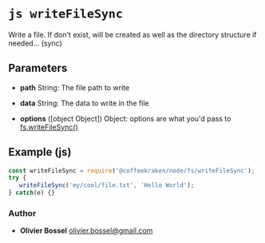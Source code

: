 


<!-- @namespace    sugar.node.fs -->
<!-- @name    writeFileSync -->

# ```js writeFileSync ```


Write a file. If don't exist, will be created as well as the directory structure if needed... (sync)

## Parameters

- **path**  String: The file path to write

- **data**  String: The data to write in the file

- **options** ([object Object]) Object: options are what you'd pass to [fs.writeFileSync()](https://nodejs.org/api/fs.html#fs_fs_writefile_file_data_options_callback)



## Example (js)

```js
const writeFileSync = require('@coffeekraken/node/fs/writeFileSync');
try {
   writeFileSync('my/cool/file.txt', 'Hello World');
} catch(e) {}
```


### Author
- **Olivier Bossel** <a href="mailto:olivier.bossel@gmail.com">olivier.bossel@gmail.com</a> 



